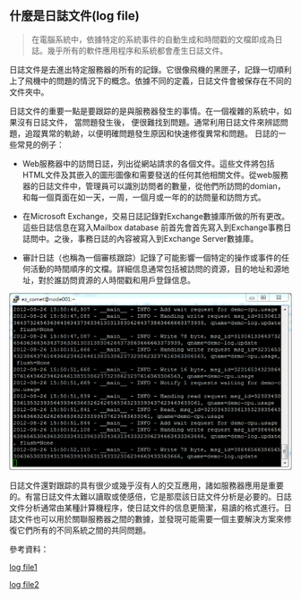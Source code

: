 
## 什麼是日誌文件(log file)


> 在電腦系統中，依據特定的系統事件的自動生成和時間戳的文檔即成為日誌。幾乎所有的軟件應用程序和系統都會產生日誌文件。

日誌文件是去進出特定服務器的所有的記錄。它很像飛機的黑匣子，記錄一切順利上了飛機中的問題的情況下的概念。依據不同的定義，日誌文件會被保存在不同的文件夾中。

日誌文件的重要一點是要跟踪的是與服務器發生的事情。在一個複雜的系統中，如果沒有日誌文件， 當問題發生後， 便很難找到問題。通常利用日誌文件來辨認問題，追蹤異常的軌跡，以便明確問題發生原因和快速修復異常和問題。
日誌的一些常見的例子：

* Web服務器中的訪問日誌，列出從網站請求的各個文件。這些文件將包括HTML文件及其嵌入的圖形圖像和需要發送的任何其他相關文件。從web服務器的日誌文件中，管理員可以識別訪問者的數量，從他們所訪問的domian，和每一個頁面在如一天，一周，一個月或一年的的訪問量和訪問方式。

* 在Microsoft Exchange，交易日誌記錄對Exchange數據庫所做的所有更改。這些日誌信息在寫入Mailbox database 前首先會首先寫入到Exchange事務日誌問中。之後，事務日誌的內容被寫入到Exchange Server數據庫。

* 審計日誌（也稱為一個審核跟踪）記錄了可能影響一個特定的操作或事件的任何活動的時間順序的文檔。詳細信息通常包括被訪問的資源，目的地址和源地址，對於誰訪問資源的人時間戳和用戶登錄信息。


![logsample](https://github.com/PolinChen/logcenter/blob/master/img/logsample1.png)

日誌文件還對跟踪的具有很少或幾乎沒有人的交互應用，諸如服務器應用是重要的。有當日誌文件太難以讀取或使感倍，它是那麼該日誌文件分析是必要的。日誌文件分析通常由某種計算機程序，使日誌文件的信息更簡潔，易讀的格式進行。日誌文件也可以用於關聯服務器之間的數據，並發現可能需要一個主要解決方案來修復它們所有的不同系統之間的共同問題。

參考資料：

[log file1](http://http://whatis.techtarget.com/definition/log-log-file)

[log file2](http://http://www.brickmarketing.com/define-log-file.htm)